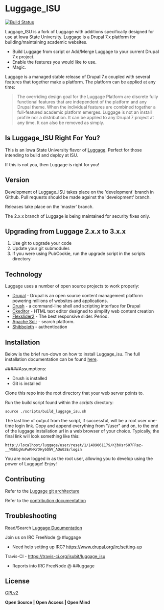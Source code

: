 Luggage_ISU
=========
[![Build Status](https://travis-ci.org/isubit/luggage_isu.svg?branch=master "Build Status")](http://travis-ci.org/isubit/luggage_isu)

Luggage_ISU is a fork of Luggage with additions specifically designed for use at Iowa State University.
Luggage is a Drupal 7.x platform for building/maintaining academic websites.

  - Build Luggage from script or Add/Merge Luggage to your current Drupal 7.x project.
  - Enable the features you would like to use.
  - Magic.

Luggage is a managed stable release of Drupal 7.x coupled with several features that together make a platform. The platform can be applied at any time:

> The overriding design goal for the Luggage Platform are discrete fully functional features that are independent of the platform and any Drupal theme.
> When the individual features are combined together a full-featured academic platform emerges.
> Luggage is not an install profile nor a distribution. It can be applied to any Drupal 7 project at any time.
> It can also be removed as simply.

Is Luggage_ISU Right For You?
-------------------------
This is an Iowa State University flavor of [Luggage](https://github.com/isubit/luggage). Perfect for those intending to build and deploy at ISU.

If this is not you, then Luggage is right for you!

Version
----
Development of Luggage_ISU takes place on the 'development' branch in Github. Pull requests should be made against the 'development' branch.

Releases take place on the 'master' branch. 

The 2.x.x branch of Luggage is being maintained for security fixes only.

Upgrading from Luggage 2.x.x to 3.x.x
-------------------------------------
1. Use git to upgrade your code
2. Update your git submodules
3. If you were using PubCookie, run the upgrade script in the scripts directory 

Technology
-----------

Luggage uses a number of open source projects to work properly:

* [Drupal][] - Drupal is an open source content management platform powering millions of websites and applications.
* [Drush][] - a command-line shell and scripting interface for Drupal
* [Ckeditor][] - HTML text editor designed to simplify web content creation
* [Flexslider2][] - The best responsive slider. Period.
* [Apache Solr][] - search platform.
* [Shibboleth][] - authentication

Installation
--------------

Below is the brief run-down on how to install Luggage_isu. The full installation documentation can be found [here](http://www.biology-it.iastate.edu/luggage_doc/installing-luggage-scratch#).

#####Assumptions:
* Drush is installed
* Git is installed

Clone this repo into the root directory that your web server points to.

Run the build script found within the *scripts* directory:
```
source ./scripts/build_luggage_isu.sh
```

The last line of output from the script, if successful, will be a root user one-time login link. Copy and append everything from "/user" and on, to the end of the luggage installation url in a web browser of your choice. Typically, the final link will look something like this:
``` 
http://localhost/luggage/user/reset/1/1409061179/KjbHsr6O7FRaz-__WShbgWuPwKHKrXHy6QGV_AQu02E/login
```

You are now logged in as the root user, allowing you to develop using the power of Luggage! Enjoy!

Contributing
----

Refer to the [Luggage git architecture](http://www.biology-it.iastate.edu/luggage_doc/comprehensive-code-flow-management)

Refer to the [contribution documentation](http://www.biology-it.iastate.edu/luggage_doc/luggage-development)

Troubleshooting
----

Read/Search [Luggage Ducumentation][]

Join us on IRC FreeNode @ #luggage
* Need help setting up IRC? https://www.drupal.org/irc/setting-up

Travis-CI - https://travis-ci.org/isubit/luggage_isu
* Reports into IRC FreeNode @  ##luggage


License
----

[GPLv2][]


**Open Source | Open Access | Open Mind**

[Drupal]:http://drupal.org/
[Drush]:https://github.com/drush-ops/drush
[Ckeditor]:http://ckeditor.com/
[Flexslider2]:http://flexslider.woothemes.com/
[Apache Solr]:http://lucene.apache.org/solr/
[Shibboleth]:https://shibboleth.net/
[GPLv2]:http://www.gnu.org/licenses/gpl-2.0.html
[Travis]:https://travis-ci.org/isubit/luggage.svg?branch=master
[Luggage ISU]:https://github.com/isubit/luggage_isu
[Luggage Ducumentation]:http://www.biology-it.iastate.edu/luggage_doc/
